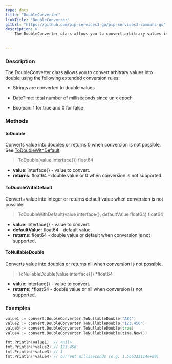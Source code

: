 ```yaml
---
type: docs
title: "DoubleConverter"
linkTitle: "DoubleConverter"
gitUrl: "https://github.com/pip-services3-go/pip-services3-commons-go"
description: > 
    The DoubleConverter class allows you to convert arbitrary values into double using extended conversion rules.

   
---
```


### Description

The DoubleConverter class allows you to convert arbitrary values into double using the following extended conversion rules:

 - Strings are converted to double values

 - DateTime: total number of milliseconds since unix epoсh
    
 - Boolean: 1 for true and 0 for false  

### Methods

#### toDouble
Converts value into doubles or returns 0 when conversion is not possible.  
See [ToDoubleWithDefault](#todoublewithdefault)

> ToDouble(value interface{}) float64

- **value**: interface{} - value to convert.
- **returns**: float64 - double value or 0 when conversion is not supported.

#### ToDoubleWithDefault
Converts value into integer or returns default value when conversion is not possible.

> ToDoubleWithDefault(value interface{}, defaultValue float64) float64

- **value**: interface{} - value to convert.
- **defaultValue**: float64 - default value.
- **returns**: float64 - double value or default when conversion is not supported.

#### ToNullableDouble
Converts value into doubles or returns nil when conversion is not possible.

> ToNullableDouble(value interface{}) *float64

- **value**: interface{} - value to convert.
- **returns**: *float64 - double value or nil when conversion is not supported.

### Examples

```go
value1 := convert.DoubleConverter.ToNullableDouble("ABC")
value2 := convert.DoubleConverter.ToNullableDouble("123.456")
value3 := convert.DoubleConverter.ToNullableDouble(true)
value4 := convert.DoubleConverter.ToNullableDouble(time.Now())

fmt.Println(value1)  // <nil>
fmt.Println(*value2) // 123.456
fmt.Println(*value3) // 1
fmt.Println(*value4) // current milliseconds (e.g. 1.566333114e+09)

```
